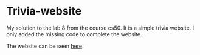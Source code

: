 # Trivia-website
My solution to the lab 8 from the course cs50. It is a simple trivia website. I only added the missing code to complete the website.

The website can be seen [here](https://adugue.github.io/Trivia-website/).
